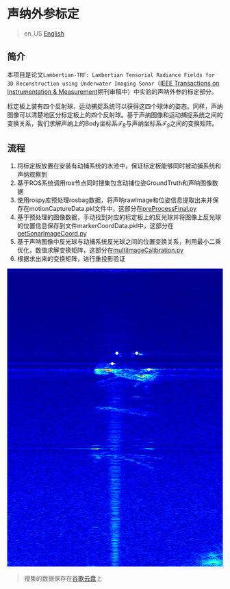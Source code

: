 # 声纳外参标定

>en_US [English](../README.md)

## 简介

本项目是论文`Lambertian-TRF: Lambertian Tensorial Radiance Fields for 3D Reconstruction using Underwater Imaging Sonar`（[IEEE Transactions on Instrumentation & Measurement](https://www2.cloud.editorialmanager.com/tim/default2.aspx)期刊审稿中）中实验的声呐外参的标定部分。

标定板上装有四个反射球，运动捕捉系统可以获得这四个球体的姿态。同样，声纳图像可以清楚地区分标定板上的四个反射球。基于声纳图像和运动捕捉系统之间的变换关系，我们求解声纳上的Body坐标系$\mathcal{F}_{B}$与声纳坐标系$\mathcal{F}_{S}$之间的变换矩阵。

## 流程

1. 将标定板放置在安装有动捕系统的水池中，保证标定板能够同时被动捕系统和声纳观察到
2. 基于ROS系统调用ros节点同时搜集包含动捕位姿GroundTruth和声呐图像数据
3. 使用rospy库预处理rosbag数据，将声呐rawImage和位姿信息提取出来并保存在motionCaptureData.pkl文件中，这部分在[preProcessFinal.py](../src/preProcessFinal.py)
4. 基于预处理的图像数据，手动找到对应的标定板上的反光球并将图像上反光球的位置信息保存到文件markerCoordData.pkl中，这部分在[getSonarImageCoord.py](../src/getSonarImageCoord.py)
5. 基于声呐图像中反光球与动捕系统反光球之间的位置变换关系，利用最小二乘优化，数值求解变换矩阵，这部分在[multiImageCalibration.py](../src/multiImageCalibration.py)
6. 根据求出来的变换矩阵，进行重投影验证

![重投影结果示例](../final_biaoding/reProjectionImage/0-19.562288570933188.png)

>搜集的数据保存在[谷歌云盘](https://drive.google.com/file/d/1LjyENhdwCi62JH226Mk2wNh8gRYH6XEl/view?usp=sharing)上